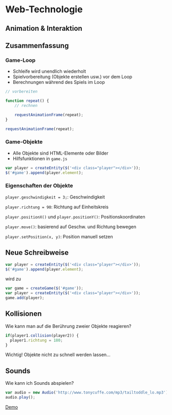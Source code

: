 # Web-Technologie

## Animation & Interaktion



## Zusammenfassung


### Game-Loop

* Schleife wird unendlich wiederholt
* Spielvorbereitung (Objekte erstellen usw.) vor dem Loop
* Berechnungen während des Spiels im Loop

```js
// vorbereiten

function repeat() {
    // rechnen

    requestAnimationFrame(repeat);
}

requestAnimationFrame(repeat);
```


### Game-Objekte

* Alle Objekte sind HTML-Elemente oder Bilder
* Hilfsfunktionen in `game.js`

```js
var player = createEntity($('<div class="player"></div>'));
$('#game').append(player.element);
```


### Eigenschaften der Objekte

`player.geschwindigkeit = 3;`: Geschwindigkeit

`player.richtung = 90`: Richtung auf Einheitskreis

`player.positionX()` und `player.positionY()`: Positionskoordinaten

`player.move()`: basierend auf Geschw. und Richtung bewegen

`player.setPosition(x, y)`: Position manuell setzen



## Neue Schreibweise

```js
var player = createEntity($('<div class="player"></div>'));
$('#game').append(player.element);
```

wird zu

```js
var game = createGame($('#game'));
var player = createEntity($('<div class="player"></div>'));
game.add(player);
```



## Kollisionen

Wie kann man auf die Berührung zweier Objekte reagieren?

```js
if(player1.collision(player2)) {
  player1.richtung = 180;
}
```

Wichtig! Objekte nicht zu schnell werden lassen...



## Sounds

Wie kann ich Sounds abspielen?

```js
var audio = new Audio('http://www.tonycuffe.com/mp3/tailtoddle_lo.mp3');
audio.play();
```

[Demo](http://jsfiddle.net/cj6vnpj4/)
